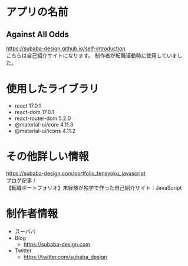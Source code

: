 # アプリの名前

## Against All Odds

https://subaba-design.github.io/self-introduction
</br>
こちらは自己紹介サイトになります。
制作者が転職活動時に使用していました。

# 使用したライブラリ

* react 17.0.1
* react-dom 17.0.1
* react-router-dom 5.2.0
* @material-ui/core 4.11.3
* @material-ui/icons 4.11.2

# その他詳しい情報
https://subaba-design.com/portfolio_tensyoku_javascript
</br>
ブログ記事 /
</br>
【転職ポートフォリオ】未経験が独学で作った自己紹介サイト｜JavaScript

# 制作者情報

* スーババ
* Blog
    * https://subaba-design.com
* Twitter
    * https://twitter.com/subaba_design